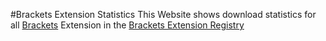 #Brackets Extension Statistics
This Website shows download statistics for all [Brackets](http://brackets.io/) Extension in the [Brackets Extension Registry](https://brackets-registry.aboutweb.com/)
